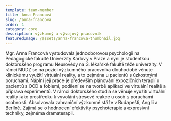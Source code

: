 ```yaml
---
template: team-member
title: Anna Francová
slug: /anna-francova
order: 1
category: core
description: výzkumný a vývojový pracovník
featuredImage: /assets/anna-francova-thumbnail.jpg
---
```


Mgr. Anna Francová vystudovala jednooborovou psychologii na Pedagogické fakultě Univerzity Karlovy v Praze a nyní je studentkou doktorského programu Neurovědy na 3. lékařské fakultě téže univerzity. V rámci NUDZ se na pozici výzkumného pracovníka dlouhodobě věnuje klinickému využití virtuální reality, a to zejména u pacientů s úzkostnými poruchami. Náplní její práce je především plánování expozičních terapií u pacientů s OCD a fobiemi, podílení se na tvorbě aplikací ve virtuální realitě a příprava experimentů. V rámci doktorského studia se věnuje využití virtuální reality jako prostředku k vyvolání stresové reakce u osob s poruchami osobnosti. Absolvovala zahraniční výzkumné stáže v Budapešti, Anglii a Berlíně. Zajímá se o hodnocení efektivity psychoterapie a expresivní techniky, zejméma dramaterapii.
